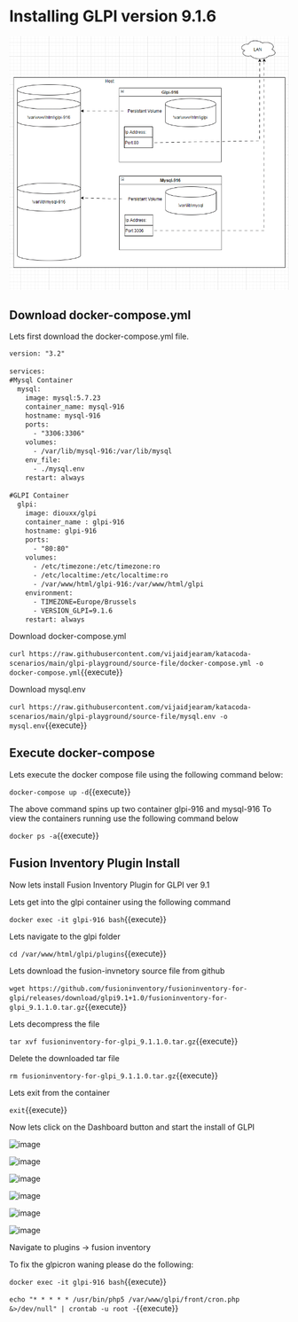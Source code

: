 # Installing GLPI version 9.1.6



![Initial Schema](https://github.com/vijaidjearam/katacoda-scenarios/blob/main/glpi-playground/Assets/images/glpi-916.gif?raw=true)



## Download docker-compose.yml


Lets first download the docker-compose.yml file.
```
version: "3.2"

services:
#Mysql Container
  mysql:
    image: mysql:5.7.23
    container_name: mysql-916
    hostname: mysql-916
    ports:
      - "3306:3306"
    volumes:
      - /var/lib/mysql-916:/var/lib/mysql
    env_file:
      - ./mysql.env
    restart: always

#GLPI Container
  glpi:
    image: diouxx/glpi
    container_name : glpi-916
    hostname: glpi-916
    ports:
      - "80:80"
    volumes:
      - /etc/timezone:/etc/timezone:ro
      - /etc/localtime:/etc/localtime:ro
      - /var/www/html/glpi-916:/var/www/html/glpi
    environment:
      - TIMEZONE=Europe/Brussels
      - VERSION_GLPI=9.1.6
    restart: always
```
Download docker-compose.yml

`curl https://raw.githubusercontent.com/vijaidjearam/katacoda-scenarios/main/glpi-playground/source-file/docker-compose.yml -o docker-compose.yml`{{execute}}

Download mysql.env

`curl https://raw.githubusercontent.com/vijaidjearam/katacoda-scenarios/main/glpi-playground/source-file/mysql.env -o mysql.env`{{execute}}

## Execute docker-compose


Lets execute the docker compose file using the following command below: 


`docker-compose up -d`{{execute}}

The above command spins up two container glpi-916 and mysql-916
To view the containers running use the following command below

`docker ps -a`{{execute}}

## Fusion Inventory Plugin Install

Now lets install Fusion Inventory Plugin for GLPI ver 9.1 

Lets get into the glpi container using the following command

`docker exec -it glpi-916 bash`{{execute}}

Lets navigate to the glpi folder

`cd /var/www/html/glpi/plugins`{{execute}}

Lets download the fusion-invnetory source file from github

`wget https://github.com/fusioninventory/fusioninventory-for-glpi/releases/download/glpi9.1+1.0/fusioninventory-for-glpi_9.1.1.0.tar.gz`{{execute}}

Lets decompress the file

`tar xvf fusioninventory-for-glpi_9.1.1.0.tar.gz`{{execute}}

Delete the downloaded tar file 

`rm fusioninventory-for-glpi_9.1.1.0.tar.gz`{{execute}}

Lets exit from the container

`exit`{{execute}}

Now lets click on the Dashboard button and start the install of GLPI

![image](https://user-images.githubusercontent.com/1507737/143208082-1dd1fdc6-a44a-48e5-9bbd-a143b370d756.png)

![image](https://user-images.githubusercontent.com/1507737/143208185-642a582b-2f68-4166-8f06-0401fd0dc1ac.png)

![image](https://user-images.githubusercontent.com/1507737/143222940-d88b719e-2b09-4769-a70f-f70cac4aa9dc.png)

![image](https://user-images.githubusercontent.com/1507737/143223094-8c16cec4-61c8-42b4-9e3b-c9ed20923bd5.png)

![image](https://user-images.githubusercontent.com/1507737/143223190-a4303109-0e1a-4bd8-8c6d-e887fdfa81a0.png)

![image](https://user-images.githubusercontent.com/1507737/143223323-280163f8-e844-41d0-8837-3d7b826c7c61.png)


Navigate to plugins -> fusion inventory

To fix the glpicron waning please do the following:

`docker exec -it glpi-916 bash`{{execute}}

`echo "* * * * * /usr/bin/php5 /var/www/glpi/front/cron.php &>/dev/null" | crontab -u root -`{{execute}}
